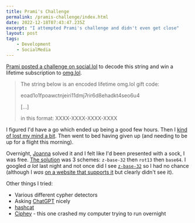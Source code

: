 ```yaml
---
title: Prami's Challenge
permalink: /pramis-challenge/index.html
date: 2022-12-18T07:43:47.235Z
excerpt: "I attempted Prami's challenge and didn't even get close"
layout: post
tags:
    - Development
    - SocialMedia
---
```


[Prami posted a challenge on social.lol](https://social.lol/@prami/109530090151262300) to decode this string and win a lifetime subscription to [omg.lol](https://home.omg.lol/referred-by/robb). 

> The string below is an encoded lifetime omg.lol gift code:
> 
> eoad1o1fpoawctnjeiri11dmj7rir6d8ehadkt4seo6u4
>
> [...]
> 
> in this format: XXXX-XXXX-XXXX-XXXX

I figured I'd have a go which ended up being a good few hours. Then I [kind of lost my mind a bit](https://toot.rknight.me/2022/12/17/this-challenge-from.html). Then went to bed having given up (and needing to be up for a flight this morning). 

Overnight, [Joanna](https://social.lol/@jmj) solved it and I felt like I'd been presented with a sock, I was free. [The solution](https://social.lol/@prami/109531877004198974) was 3 schemes: `z-base-32` then `rot13` then `base64`. I googled _a lot_ last night and not once did I see [`z-base-32`](https://en.wikipedia.org/wiki/Base32#z-base-32) so I had no chance (although I _was_ [on a website that supports it](https://cryptii.com/pipes/z-base-32) but clearly didn't see it).

Other things I tried:

- Various different cypher detectors
- Asking [ChatGPT](https://chat.openai.com/chat) nicely
- [hashcat](https://hashcat.net/hashcat/)
- [Ciphey](https://github.com/Ciphey/Ciphey) - this one crashed my computer trying to run overnight
